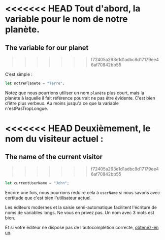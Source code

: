 <<<<<<< HEAD
Tout d'abord, la variable pour le nom de notre planète.
=======
## The variable for our planet
>>>>>>> f72405a263e1d1adbc8d17179ee46af70842bb55

C’est simple :

```js
let notrePlanete = "Terre";
```

Notez que nous pourrions utiliser un nom `planète` plus court, mais la planète à laquelle il fait référence pourrait ne pas être évidente. C’est bien d’être plus verbeux. Au moins jusqu'à ce que la variable n'estPasTropLongue.

<<<<<<< HEAD
Deuxièmement, le nom du visiteur actuel :
=======
## The name of the current visitor
>>>>>>> f72405a263e1d1adbc8d17179ee46af70842bb55

```js
let currentUserName = "John";
```

Encore une fois, nous pourrions réduire cela à `userName` si nous savons avec certitude que c'est bien l'utilisateur actuel.

Les éditeurs modernes et la saisie semi-automatique facilitent l'écriture de noms de variables longs. Ne vous en privez pas. Un nom avec 3 mots est bien.

Et si votre éditeur ne dispose pas de l'autocomplétion correcte, [obtenez-en un](/editors).
